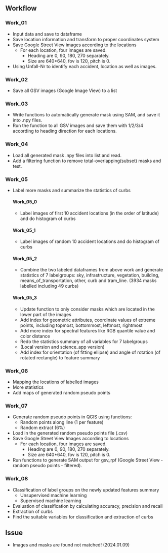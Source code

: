 ## Workflow

### Work_01
- Input data and save to dataframe
- Save location information and transform to proper coordinates system
- Save Google Street View images according to the locations
  - For each location, four images are saved.
    - Heading are 0, 90, 180, 270 separately.
    - Size are 640*640, fov is 120, pitch is 0.
- Using Unfall-Nr to identify each accident, location as well as images.

### Work_02
- Save all GSV images (Google Image View) to a list

### Work_03
- Write functions to automatically generate mask using SAM, and save it into .npy files.
- Run the function to all GSV images and save them with 1/2/3/4 according to heading direction for each locations.

### Work_04
- Load all generated mask .npy files into list and read.
- Add a filtering function to remove total-overlapping(subset) masks and test.

### Work_05
- Label more masks and summarize the statistics of curbs
  #### Work_05_0
    - Label images of first 10 accident locations (in the order of latitude) and do histogram of curbs
  #### Work_05_1
    - Label images of random 10 accident locations and do histogram of curbs
  #### Work_05_2
    - Combine the two labeled dataframes from above work and generate statistics of 7 labelgroups: sky, infrastructure, vegetation, building, means_of_transportation, other, curb and tram_line. (3934 masks labelled including 49 curbs)
  #### Work_05_3
    - Update function to only consider masks which are located in the lower part of the images
    - Add index for geometric attributes, coordinate values of extreme points, including topmost, bottommost, leftmost, rightmost
    - Add more index for spectral features like RGB quantile value and color distance
    - Redo the statistics summary of all variables for 7 labelgroups
    - (Local version and science_app version)
    - Add index for orientation (of fitting ellipse) and angle of rotation (of rotated rectangle) to feature summary
      
### Work_06
- Mapping the locations of labelled images
- More statistics
- Add maps of generated random pseudo points

### Work_07
- Generate random pseudo points in QGIS using functions:
  - Random points along line (1 per feature)
  - Random extract (6%)
- Load in the generated random pseudo points file (.csv)
- Save Google Street View Images according to locations
  - For each location, four images are saved.
    - Heading are 0, 90, 180, 270 separately.
    - Size are 640*640, fov is 120, pitch is 0.
- Run functions to generate SAM output for gsv_rpf (Google Street View - random pseudo points - filtered).

### Work_08
- Classification of label groups on the newly updated features summary
  - Unsupervised machine learning
  - Supervised machine learning
- Evaluation of classification by calculating accuracy, precision and recall
- Extraction of curbs
- Find the suitable variables for classification and extraction of curbs

## Issue
- Images and masks are found not matched! (2024.01.09)   <Solved>
